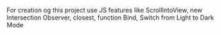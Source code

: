 For creation og this project use JS features like ScrollIntoView, new Intersection Observer, closest, function Bind, Switch from Light to Dark Mode
